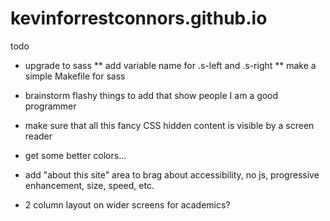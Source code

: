 # kevinforrestconnors.github.io

todo

* upgrade to sass
** add variable name for .s-left and .s-right
** make a simple Makefile for sass

* brainstorm flashy things to add that show people I am a good programmer

* make sure that all this fancy CSS hidden content is visible by a screen reader

* get some better colors...

* add "about this site" area to brag about accessibility, no js, progressive enhancement, size, speed, etc.

* 2 column layout on wider screens for academics?